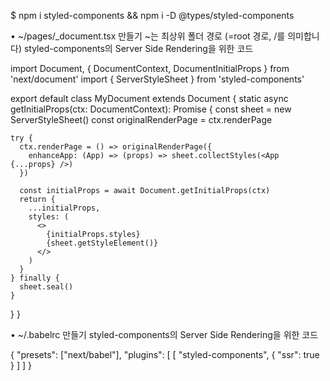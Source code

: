 $ npm i styled-components && npm i -D @types/styled-components

• ~/pages/_document.tsx 만들기         ~는 최상위 폴더 경로 (=root 경로, /를 의미합니다)
styled-components의 Server Side Rendering을 위한 코드

import Document, { DocumentContext, DocumentInitialProps } from 'next/document'
import { ServerStyleSheet } from 'styled-components'

export default class MyDocument extends Document {
  static async getInitialProps(ctx: DocumentContext): Promise<DocumentInitialProps> {
    const sheet = new ServerStyleSheet()
    const originalRenderPage = ctx.renderPage
    
    try {
      ctx.renderPage = () => originalRenderPage({
        enhanceApp: (App) => (props) => sheet.collectStyles(<App {...props} />)
      })
      
      const initialProps = await Document.getInitialProps(ctx)
      return {
        ...initialProps,
        styles: (
          <>
            {initialProps.styles}
            {sheet.getStyleElement()}
          </>
        )
      }
    } finally {
      sheet.seal()
    }
  }
}

• ~/.babelrc 만들기
styled-components의 Server Side Rendering을 위한 코드

{
  "presets": ["next/babel"],
  "plugins": [
    [
      "styled-components",
      { "ssr": true }
    ]
  ]
}
